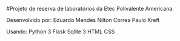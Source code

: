 #Projeto de reserva de laboratórios da Etec Polivalente Americana.

  Desenvolvido por:
    Eduardo Mendes
    Nilton Correa
    Paulo Kreft
    
  Usando:
    Python 3
    Flask
    Sqlite 3
    HTML
    CSS
